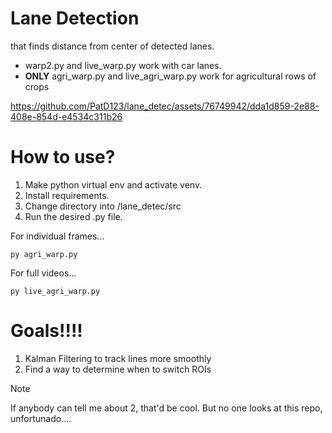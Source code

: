 # Lane Detection 
that finds distance from center of detected lanes.
- warp2.py and live_warp.py work with car lanes.
- **ONLY** agri_warp.py and live_agri_warp.py work for agricultural rows of crops

https://github.com/PatD123/lane_detec/assets/76749942/dda1d859-2e88-408e-854d-e4534c311b26

# How to use?
1. Make python virtual env and activate venv.
2. Install requirements.
3. Change directory into /lane_detec/src
4. Run the desired .py file.

For individual frames...
```
py agri_warp.py
```
For full videos...
```
py live_agri_warp.py
```

# Goals!!!!
1. Kalman Filtering to track lines more smoothly
2. Find a way to determine when to switch ROIs

> [!NOTE] 
If anybody can tell me about 2, that'd be cool. But no one looks
at this repo, unfortunado.... 

